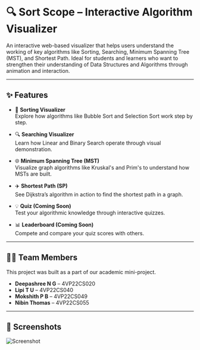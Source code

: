 # 🔍 Sort Scope – Interactive Algorithm Visualizer

An interactive web-based visualizer that helps users understand the working of key algorithms like Sorting, Searching, Minimum Spanning Tree (MST), and Shortest Path. Ideal for students and learners who want to strengthen their understanding of Data Structures and Algorithms through animation and interaction.

---

## ✨ Features

- 📶 **Sorting Visualizer**  
  Explore how algorithms like Bubble Sort and Selection Sort work step by step.

- 🔍 **Searching Visualizer**  
  Learn how Linear and Binary Search operate through visual demonstration.

- 🌐 **Minimum Spanning Tree (MST)**  
  Visualize graph algorithms like Kruskal's and Prim's to understand how MSTs are built.

- ✈️ **Shortest Path (SP)**  
  See Dijkstra’s algorithm in action to find the shortest path in a graph.

- 💡 **Quiz (Coming Soon)**  
  Test your algorithmic knowledge through interactive quizzes.

- 📊 **Leaderboard (Coming Soon)**  
  Compete and compare your quiz scores with others.

---

## 👨‍💻 Team Members

This project was built as a part of our academic mini-project.

- **Deepashree N G** – 4VP22CS020  
- **Lipi T U** – 4VP22CS040  
- **Mokshith P B** – 4VP22CS049  
- **Nibin Thomas** – 4VP22CS055  

---

## 📸 Screenshots

![Screenshot](https://github.com/user-attachments/assets/1a39de4c-5fee-455f-883a-db221935dd87)

